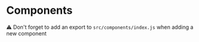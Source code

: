 # Components

⚠️ Don't forget to add an export to `src/components/index.js` when adding a new component
